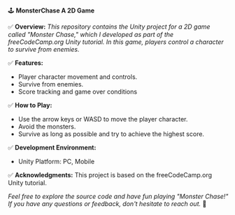 🕹 **MonsterChase A 2D Game** 

✅ **Overview:** *This repository contains the Unity project for a 2D game called "Monster Chase," which I developed as part of the freeCodeCamp.org Unity tutorial. In this game, players control a character to survive from enemies.*


✅ **Features:**
- Player character movement and controls.
- Survive from enemies.
- Score tracking and game over conditions


✅ **How to Play:**
- Use the arrow keys or WASD to move the player character.
- Avoid the monsters.
- Survive as long as possible and try to achieve the highest score.


✅ **Development Environment:** 
- Unity Platform: PC, Mobile


✅ **Acknowledgments:** 
This project is based on the freeCodeCamp.org Unity tutorial.

*Feel free to explore the source code and have fun playing "Monster Chase!" If you have any questions or feedback, don't hesitate to reach out.* 🤗
